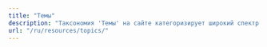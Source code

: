 ```yaml
---
title: "Темы"
description: "Таксономия 'Темы' на сайте категоризирует широкий спектр тем исключительно для страниц Ресурсов (/resources/). Эта организационная система создана для упрощения поиска и доступа к различным информационным Ресурсам, обеспечивая быстрое и эффективное нахождение пользователями релевантного контента в разделе Ресурсов сайта."
url: "/ru/resources/topics/"
---
```

